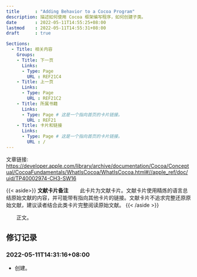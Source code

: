 ```yaml
---
title      : "Adding Behavior to a Cocoa Program"
description: 描述如何使用 Cocoa 框架编写程序，如何创建子类。
date       : 2022-05-11T14:55:25+08:00
lastmod    : 2022-05-11T14:55:31+08:00
draft      : true

Sections:
  - Title: 相关内容
    Groups:
    - Title: 下一页
      Links:
      - Type: Page
        URL : REF21C4
    - Title: 上一页
      Links:
      - Type: Page
        URL : REF21C2
    - Title: 所属书籍
      Links:
      - Type: Page # 这是一个指向首页的卡片链接。
        URL : REF21
    - Title: 卡片和链接
      Links:
      - Type: Page # 这是一个指向首页的卡片链接。
        URL : /
---
```

文章链接: https://developer.apple.com/library/archive/documentation/Cocoa/Conceptual/CocoaFundamentals/WhatIsCocoa/WhatIsCocoa.html#//apple_ref/doc/uid/TP40002974-CH3-SW16

{{< aside>}}
**文献卡片备注**
　　此卡片为文献卡片。文献卡片使用精炼的语言总结原始文献的内容，并可能带有指向其他卡片的链接。文献卡片不追求完整还原原始文献，建议读者结合此类卡片完整阅读原始文献。
{{< /aside >}}

　　正文。

## 修订记录
### 2022-05-11T14:31:16+08:00
* 创建。
